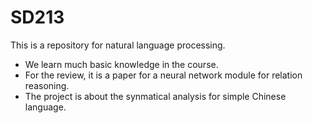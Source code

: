 # SD213

This is a repository for natural language processing.

* We learn much basic knowledge in the course.
* For the review, it is a paper for a neural network module for relation reasoning.
* The project is about the synmatical analysis for simple Chinese language.
